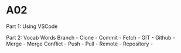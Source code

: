# A02
Part 1: Using VSCode

Part 2: Vocab Words
Branch - 
Clone - 
Commit - 
Fetch - 
GIT - 
Github - 
Merge - 
Merge Conflict - 
Push - 
Pull - 
Remote - 
Repository - 
